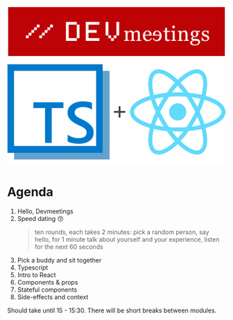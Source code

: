 <div style="text-align:center"><img width=500 src="/assets/logo_devmeetings_international.png" /></div>
<div style="text-align:center"><img width=600 src="/assets/tsreact.png" /></div>

# Agenda

1. Hello, Devmeetings
2. Speed dating :kissing_closed_eyes:
    > ten rounds, each takes 2 minutes: pick a random person, say hello, for 1 minute talk about yourself and your experience, listen for the next 60 seconds
3. Pick a buddy and sit together    
3. Typescript
4. Intro to React
5. Components & props
6. Stateful components
7. Side-effects and context

Should take until 15 - 15:30. There will be short breaks between modules.
